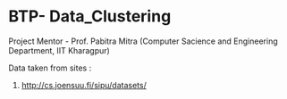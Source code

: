 # BTP- Data_Clustering
Project Mentor - Prof. Pabitra Mitra
(Computer Sacience and Engineering Department, IIT Kharagpur)

Data taken from sites :
  1. http://cs.joensuu.fi/sipu/datasets/
  
